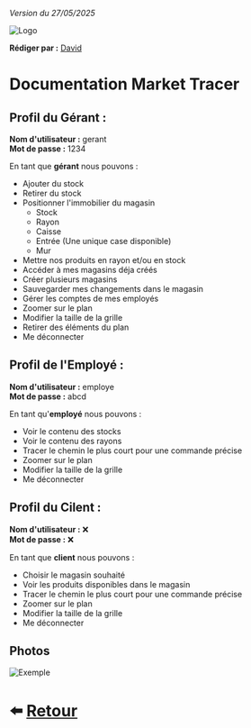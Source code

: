 
*Version du 27/05/2025*

![Logo](https://dev-to-uploads.s3.amazonaws.com/uploads/articles/th5xamgrr6se0x5ro4g6.png)


**Rédiger par :** [David](https://www.github.com/ThFoxY)
# Documentation Market Tracer

## Profil du Gérant :

**Nom d'utilisateur :**  gerant   
**Mot de passe :**  1234

En tant que **gérant** nous pouvons :  
* Ajouter du stock
* Retirer du stock 
* Positionner l'immobilier du magasin
    * Stock
    * Rayon
    * Caisse
    * Entrée (Une unique case disponible)
    * Mur
* Mettre nos produits en rayon et/ou en stock
* Accéder à mes magasins déja créés 
* Créer plusieurs magasins
* Sauvegarder mes changements dans le magasin
* Gérer les comptes de mes employés 
* Zoomer sur le plan
* Modifier la taille de la grille 
* Retirer des éléments du plan
* Me déconnecter   
  
## Profil de l'Employé :

**Nom d'utilisateur :**  employe   
**Mot de passe :**  abcd

En tant qu'**employé** nous pouvons :  
* Voir le contenu des stocks
* Voir le contenu des rayons
* Tracer le chemin le plus court pour une commande précise 
* Zoomer sur le plan
* Modifier la taille de la grille 
* Me déconnecter

## Profil du Cilent :

**Nom d'utilisateur :**  ❌   
**Mot de passe :**  ❌

En tant que **client** nous pouvons :  
* Choisir le magasin souhaité
* Voir les produits disponibles dans le magasin
* Tracer le chemin le plus court pour une commande précise 
* Zoomer sur le plan
* Modifier la taille de la grille 
* Me déconnecter




## Photos

![Exemple](https://via.placeholder.com/468x300?text=App+Screenshot+Here)


# ⬅️ [Retour](https://github.com/Novachocolat/S2_02_ihm/blob/main/README.md)
